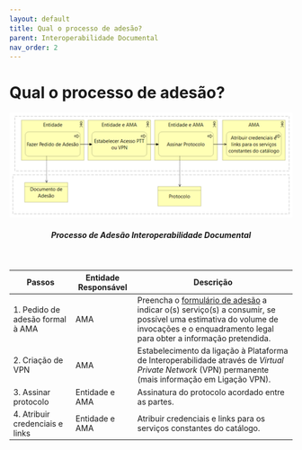 ```yaml
---
layout: default
title: Qual o processo de adesão?
parent: Interoperabilidade Documental
nav_order: 2
---
```

# Qual o processo de adesão?

<div align="center">
  <img src="../../assets/images/inter%20doc.png" alt="Processo de Adesão Interoperabilidade Documental">
  <h5>Processo de Adesão Interoperabilidade Documental</h5>
</div>
<br>

| Passos                           | Entidade Responsável | Descrição                                                                                                                                                                                                                                               |
| -------------------------------- | -------------------- | ------------------------------------------------------------------------------------------------------------------------------------------------------------------------------------------------------------------------------------------------------- |
| 1. Pedido de adesão formal à AMA | AMA                  | Preencha o [formulário de adesão](https://www.iap.gov.pt/web/iap/formulario-de-adesao?serviceId=4) a indicar o(s) serviço(s) a consumir, se possível uma estimativa do volume de invocações e o enquadramento legal para obter a informação pretendida. |
| 2. Criação de VPN                | AMA                  | Estabelecimento da ligação à Plataforma de Interoperabilidade através de _Virtual Private Network_ (VPN) permanente (mais informação em Ligação VPN).                                                                                                   |
| 3. Assinar protocolo             | Entidade e AMA       | Assinatura do protocolo acordado entre as partes.                                                                                                                                                                                                       |
| 4. Atribuir credenciais e links  | Entidade e AMA       | Atribuir credenciais e links para os serviços constantes do catálogo.                                                                                                                                                                                   |
